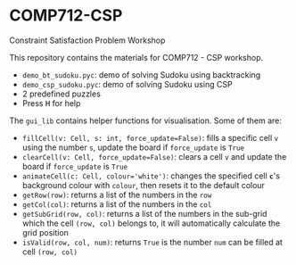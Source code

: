 # COMP712-CSP
Constraint Satisfaction Problem Workshop

This repository contains the materials for COMP712 - CSP workshop.

- `demo_bt_sudoku.pyc`: demo of solving Sudoku using backtracking
- `demo_csp_sudoku.pyc`: demo of solving Sudoku using CSP
- 2 predefined puzzles
- Press <kbd>H</kbd> for help

The `gui_lib` contains helper functions for visualisation. Some of them are:

- `fillCell(v: Cell, s: int, force_update=False)`: fills a specific cell `v` using the number `s`, update the board if `force_update` is `True`
- `clearCell(v: Cell, force_update=False)`: clears a cell `v` and update the board if `force_update` is `True`
- `animateCell(c: Cell, colour='white')`: changes the specified cell **`c`**'s background colour with `colour`, then resets it to the default colour
- `getRow(row)`: returns a list of the numbers in the `row`
- `getCol(col)`: returns a list of the numbers in the `col`
- `getSubGrid(row, col)`: returns a list of the numbers in the sub-grid which the cell `(row, col)` belongs to, it will automatically calculate the grid position
- `isValid(row, col, num)`: returns `True` is the number `num` can be filled at cell `(row, col)`